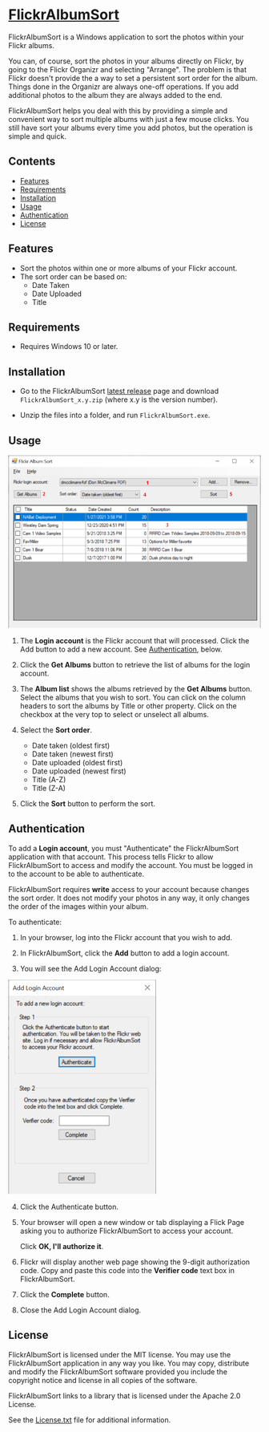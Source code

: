 [FlickrAlbumSort](https://github.com/dmcclimans/FlickrAlbumSort)
==========

FlickrAlbumSort is a Windows application to sort the photos within your Flickr albums.

You can, of course, sort the photos in your albums directly on Flickr, by going to the
Flickr Organizr and selecting "Arrange". The problem is that Flickr doesn't
provide the a way to set a persistent sort order for the album. Things done in the
Organizr are always one-off operations. If you add additional photos to the album they are
always added to the end.

FlickrAlbumSort helps you deal with this by providing a simple and convenient way to sort
multiple albums with just a few mouse clicks. You still have sort your albums every time
you add photos, but the operation is simple and quick.

## Contents
* [Features](#features)
* [Requirements](#requirements)
* [Installation](#installation)
* [Usage](#usage)
* [Authentication](#authentication)
* [License](#license)

## Features
* Sort the photos within one or more albums of your Flickr account.
* The sort order can be based on:
    * Date Taken
    * Date Uploaded
    * Title

## Requirements
* Requires Windows 10 or later.

## Installation
* Go to the FlickrAlbumSort
  [latest release](https://github.com/dmcclimans/FlickrAlbumSort/releases/latest)
  page and download `FlickrAlbumSort_x.y.zip` (where x.y is the version number).

* Unzip the files into a folder, and run `FlickrAlbumSort.exe`.

## Usage
![Screenshot_Main](Screenshot_Main.png)

1. The **Login account** is the Flickr account that will processed. Click the Add button
to add a new account. See [Authentication](#authentication), below.

2. Click the **Get Albums** button to retrieve the list of albums for the login account.

3. The **Album list** shows the albums retrieved by the **Get Albums** button. Select the
albums that you wish to sort. You can click on the column headers to sort the albums by
Title or other property. Click on the checkbox at the very top to select or unselect all
albums.

4. Select the **Sort order**.

    * Date taken (oldest first)
    * Date taken (newest first)
    * Date uploaded (oldest first)
    * Date uploaded (newest first)
    * Title (A-Z)
    * Title (Z-A)

5. Click the **Sort** button to perform the sort.

## Authentication

To add a **Login account**, you must "Authenticate" the FlickrAlbumSort application with
that account. This process tells Flickr to allow FlickrAlbumSort to access and modify the
account. You must be logged in to the account to be able to authenticate.

FlickrAlbumSort requires **write** access to your account because changes the sort order.
It does not modify your photos in any way, it only changes the order of the images within
your album.

To authenticate:

1. In your browser, log into the Flickr account that you wish to add.

2. In FlickrAlbumSort, click the **Add** button to add a login account.

3. You will see the Add Login Account dialog:

![Screenshot_AddLoginAccount](Screenshot_AddLoginAccount.png)

4. Click the Authenticate button.

5. Your browser will open a new window or tab displaying a Flick Page asking you to
authorize FlickrAlbumSort to access your account.

    Click **OK, I'll authorize it**.

6. Flickr will display another web page showing the 9-digit authorization code. Copy and
paste this code into the **Verifier code** text box in FlickrAlbumSort.

7. Click the **Complete** button.

8. Close the Add Login Account dialog.

## License
FlickrAlbumSort is licensed under the MIT license. You may use the FlickrAlbumSort
application in any way you like. You may copy, distribute and modify the FlickrAlbumSort
software provided you include the copyright notice and license in all copies of the
software.

FlickrAlbumSort links to a library that is licensed under the Apache 2.0 License.

See the [License.txt](License.txt) file for additional information.

